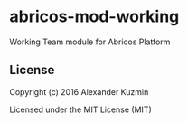 # abricos-mod-working

Working Team module for Abricos Platform


## License
Copyright (c) 2016 Alexander Kuzmin

Licensed under the MIT License (MIT)